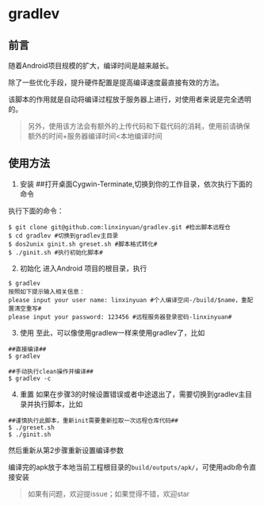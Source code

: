 # gradlev

## 前言
随着Android项目规模的扩大，编译时间是越来越长。

除了一些优化手段，提升硬件配置是提高编译速度最直接有效的方法。

该脚本的作用就是自动将编译过程放于服务器上进行，对使用者来说是完全透明的。

>另外，使用该方法会有额外的上传代码和下载代码的消耗，使用前请确保 额外的时间+服务器编译时间<本地编译时间

## 使用方法

1. 安装
##打开桌面Cygwin-Terminate,切换到你的工作目录，依次执行下面的命令

执行下面的命令：
```
$ git clone git@github.com:linxinyuan/gradlev.git #检出脚本远程仓
$ cd gradlev #切换到gradlev主目录
$ dos2unix ginit.sh greset.sh #脚本格式转化#
$ ./ginit.sh #执行初始化脚本#
```
2.  初始化
进入Android 项目的根目录，执行
```
$ gradlev
按照如下提示输入相关信息：
please input your user name: linxinyuan #个人编译空间-/build/$name，重配置清空重写#
please input your password: 123456 #远程服务器登录密码-linxinyuan#
```
3.  使用
至此，可以像使用gradlew一样来使用gradlev了，比如
```
##直接编译##
$ gradlev

##手动执行clean操作并编译##
$ gradlev -c 

```
4.  重置
如果在步骤3的时候设置错误或者中途退出了，需要切换到gradlev主目录并执行脚本，比如
```
##谨慎执行此脚本，重新init需要重新拉取一次远程仓库代码##
$ ./greset.sh 
$ ./ginit.sh

```
然后重新从第2步骤重新设置编译参数

编译完的apk放于本地当前工程根目录的```build/outputs/apk/```，可使用adb命令直接安装

>如果有问题，欢迎提issue；如果觉得不错，欢迎star
